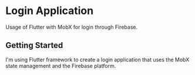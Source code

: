 # Login Application

Usage of Flutter with MobX for login through Firebase.

## Getting Started

I'm using Flutter framework to create a login application that uses the MobX state management and the Firebase platform.